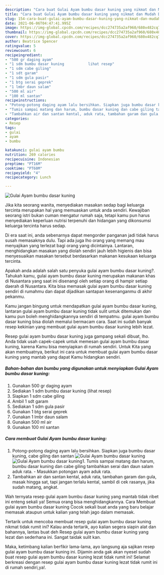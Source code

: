 ```yaml
---
description: "Cara buat Gulai Ayam bumbu dasar kuning yang nikmat dan Mudah Dibuat"
title: "Cara buat Gulai Ayam bumbu dasar kuning yang nikmat dan Mudah Dibuat"
slug: 154-cara-buat-gulai-ayam-bumbu-dasar-kuning-yang-nikmat-dan-mudah-dibuat
date: 2021-06-06T04:47:41.995Z
image: https://img-global.cpcdn.com/recipes/dcc274735a2af960/680x482cq70/gulai-ayam-bumbu-dasar-kuning-foto-resep-utama.jpg
thumbnail: https://img-global.cpcdn.com/recipes/dcc274735a2af960/680x482cq70/gulai-ayam-bumbu-dasar-kuning-foto-resep-utama.jpg
cover: https://img-global.cpcdn.com/recipes/dcc274735a2af960/680x482cq70/gulai-ayam-bumbu-dasar-kuning-foto-resep-utama.jpg
author: Beatrice Spencer
ratingvalue: 5
reviewcount: 6
recipeingredient:
- "500 gr daging ayam"
- "1 sdm bumbu dasar kuning           lihat resep"
- "1 sdm cabe giling"
- "1 sdt garam"
- "1 sdm gula pasir"
- "1 btg serai geprek"
- "1 lmbr daun salam"
- "500 ml air"
- "100 ml santan"
recipeinstructions:
- "Potong-potong daging ayam lalu bersihkan. Siapkan juga bumbu dasar kuning, cabe giling dan santan"
- "Tumis sampai matang dan harum, bumbu dasar kuning dan cabe giling tambahkan serai dan daun salam aduk rata.  Masukkan potongan ayam aduk rata."
- "Tambahkan air dan santan kental, aduk rata, tambahan garam dan gula, masak hingga sat, tapi jangan terlalu kental, sambil di cek rasanya, jika sudah matang, angkat."
categories:
- Resep
tags:
- gulai
- ayam
- bumbu

katakunci: gulai ayam bumbu 
nutrition: 269 calories
recipecuisine: Indonesian
preptime: "PT16M"
cooktime: "PT60M"
recipeyield: "4"
recipecategory: Lunch

---
```



![Gulai Ayam bumbu dasar kuning](https://img-global.cpcdn.com/recipes/dcc274735a2af960/680x482cq70/gulai-ayam-bumbu-dasar-kuning-foto-resep-utama.jpg)

Jika kita seorang wanita, menyediakan masakan sedap bagi keluarga tercinta merupakan hal yang memuaskan untuk anda sendiri. Kewajiban seorang istri bukan cuman mengatur rumah saja, tetapi kamu pun harus menyediakan keperluan nutrisi terpenuhi dan hidangan yang dikonsumsi keluarga tercinta harus sedap.

Di era  saat ini, anda sebenarnya dapat mengorder panganan jadi tidak harus susah memasaknya dulu. Tapi ada juga lho orang yang memang mau menyajikan yang terlezat bagi orang yang dicintainya. Lantaran, menghidangkan masakan yang diolah sendiri jauh lebih higienis dan bisa menyesuaikan masakan tersebut berdasarkan makanan kesukaan keluarga tercinta. 



Apakah anda adalah salah satu penyuka gulai ayam bumbu dasar kuning?. Tahukah kamu, gulai ayam bumbu dasar kuning merupakan makanan khas di Nusantara yang saat ini disenangi oleh setiap orang di hampir setiap daerah di Nusantara. Kita bisa memasak gulai ayam bumbu dasar kuning sendiri di rumahmu dan dapat dijadikan santapan kesenanganmu di akhir pekanmu.

Kamu jangan bingung untuk mendapatkan gulai ayam bumbu dasar kuning, lantaran gulai ayam bumbu dasar kuning tidak sulit untuk ditemukan dan kamu pun boleh menghidangkannya sendiri di tempatmu. gulai ayam bumbu dasar kuning bisa diolah memalui bermacam cara. Saat ini sudah banyak resep kekinian yang membuat gulai ayam bumbu dasar kuning lebih lezat.

Resep gulai ayam bumbu dasar kuning juga gampang sekali dibuat, lho. Anda tidak usah capek-capek untuk memesan gulai ayam bumbu dasar kuning, karena Kamu bisa menyiapkan di rumah sendiri. Untuk Kita yang akan membuatnya, berikut ini cara untuk membuat gulai ayam bumbu dasar kuning yang mantab yang dapat Kamu hidangkan sendiri.

<!--inarticleads1-->

##### Bahan-bahan dan bumbu yang digunakan untuk menyiapkan Gulai Ayam bumbu dasar kuning:

1. Gunakan 500 gr daging ayam
1. Sediakan 1 sdm bumbu dasar kuning           (lihat resep)
1. Siapkan 1 sdm cabe giling
1. Ambil 1 sdt garam
1. Sediakan 1 sdm gula pasir
1. Gunakan 1 btg serai geprek
1. Gunakan 1 lmbr daun salam
1. Gunakan 500 ml air
1. Gunakan 100 ml santan




<!--inarticleads2-->

##### Cara membuat Gulai Ayam bumbu dasar kuning:

1. Potong-potong daging ayam lalu bersihkan. Siapkan juga bumbu dasar kuning, cabe giling dan santan
<img src="https://img-global.cpcdn.com/steps/63d658df6f9b0c15/160x128cq70/gulai-ayam-bumbu-dasar-kuning-langkah-memasak-1-foto.jpg" alt="Gulai Ayam bumbu dasar kuning"><img src="https://img-global.cpcdn.com/steps/4b0eb8fb3c27eda3/160x128cq70/gulai-ayam-bumbu-dasar-kuning-langkah-memasak-1-foto.jpg" alt="Gulai Ayam bumbu dasar kuning">1. Tumis sampai matang dan harum, bumbu dasar kuning dan cabe giling tambahkan serai dan daun salam aduk rata.  - Masukkan potongan ayam aduk rata.
1. Tambahkan air dan santan kental, aduk rata, tambahan garam dan gula, masak hingga sat, tapi jangan terlalu kental, sambil di cek rasanya, jika sudah matang, angkat.




Wah ternyata resep gulai ayam bumbu dasar kuning yang mantab tidak ribet ini enteng sekali ya! Semua orang bisa menghidangkannya. Cara Membuat gulai ayam bumbu dasar kuning Cocok sekali buat anda yang baru belajar memasak ataupun untuk kalian yang telah jago dalam memasak.

Tertarik untuk mencoba membuat resep gulai ayam bumbu dasar kuning nikmat tidak rumit ini? Kalau anda tertarik, ayo kalian segera siapin alat dan bahannya, lantas buat deh Resep gulai ayam bumbu dasar kuning yang lezat dan sederhana ini. Sangat taidak sulit kan. 

Maka, ketimbang kalian berfikir lama-lama, ayo langsung aja sajikan resep gulai ayam bumbu dasar kuning ini. Dijamin anda gak akan nyesel sudah buat resep gulai ayam bumbu dasar kuning lezat tidak rumit ini! Selamat berkreasi dengan resep gulai ayam bumbu dasar kuning lezat tidak rumit ini di rumah sendiri,ya!.

